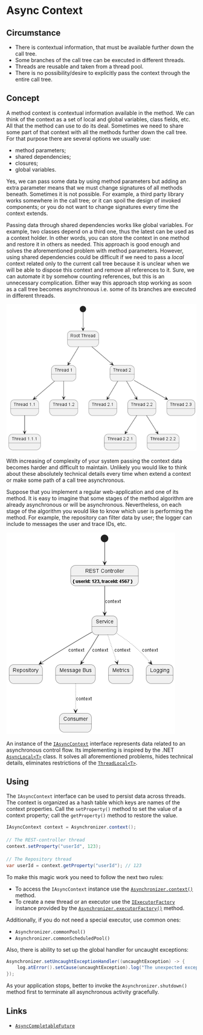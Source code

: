 # Async Context

## Circumstance

* There is contextual information, that must be available further down the call tree.
* Some branches of the call tree can be executed in different threads.
* Threads are reusable and taken from a thread pool.
* There is no possibility/desire to explicitly pass the context through the entire call tree.

## Concept

A method context is contextual information available in the method. We can think of the context as
a set of local and global variables, class fields, etc. All that the method can use to do its deal.
Sometimes we need to share some part of that context with all the methods further down the call tree.
For that purpose there are several options we usually use:

* method parameters;
* shared dependencies;
* closures;
* global variables.

Yes, we can pass some data by using method parameters but adding an extra parameter means that we must
change signatures of all methods beneath. Sometimes it is not possible. For example, a third party library
works somewhere in the call tree; or it can spoil the design of invoked components; or you do not want to
change signatures every time the context extends.

Passing data through shared dependencies works like global variables. For example, two classes depend on
a third one, thus the latest can be used as a context holder. In other words, you can store the context
in one method and restore it in others as needed. This approach is good enough and solves the aforementioned
problem with method parameters. However, using shared dependencies could be difficult if we need to pass
a *local* context related only to the current call tree because it is unclear when we will be able to dispose
this context and remove all references to it. Sure, we can automate it by somehow counting references,
but this is an unnecessary complication. Either way this approach stop working as soon as a call tree
becomes asynchronous i.e. some of its branches are executed in different threads.

![](images/async-context.pic1.png)

With increasing of complexity of your system passing the context data becomes harder and difficult to maintain.
Unlikely you would like to think about these absolutely technical details every time when extend a context
or make some path of a call tree asynchronous.

Suppose that you implement a regular web-application and one of its method. It is easy to imagine that some
stages of the method algorithm are already asynchronous or will be asynchronous. Nevertheless, on each stage
of the algorithm you would like to know which user is performing the method. For example, the repository can
filter data by user; the logger can include to messages the user and trace IDs, etc.

![](images/async-context.pic2.png)

An instance of the [`IAsyncContext`](../asynchronizer/src/main/java/ru/asynchronizer/util/concurrent/IAsyncContext.java) interface
represents data related to an asynchronous control flow. Its implementing is inspired by the .NET
[`AsyncLocal<T>`](https://learn.microsoft.com/en-us/dotnet/api/system.threading.asynclocal-1) class.
It solves all aforementioned problems, hides technical details, eliminates restrictions of the
[`ThreadLocal<T>`](https://docs.oracle.com/en/java/javase/21/core/thread-local-variables.html).

## Using

The `IAsyncContext` interface can be used to persist data across threads. The context is organized
as a hash table which keys are names of the context properties. Call the `setProperty()` method
to set the value of a context property; call the `getProperty()` method to restore the value.

```java
IAsyncContext context = Asynchronizer.context();

// The REST-controller thread
context.setProperty("userId", 123);

// The Repository thread
var userId = context.getProperty("userId"); // 123
```

To make this magic work you need to follow the next two rules:

* To access the `IAsyncContext` instance use the [`Asynchronizer.context()`](../asynchronizer/src/main/java/ru/asynchronizer/util/concurrent/Asynchronizer.java) method.
* To create a new thread or an executor use the [`IExecutorFactory`](../asynchronizer/src/main/java/ru/asynchronizer/util/concurrent/IExecutorFactory.java) instance provided by the [`Asynchronizer.executorFactory()`](../asynchronizer/src/main/java/ru/asynchronizer/util/concurrent/Asynchronizer.java) method.

Additionally, if you do not need a special executor, use common ones:

* `Asynchronizer.commonPool()`
* `Asynchronizer.commonScheduledPool()`

Also, there is ability to set up the global handler for uncaught exceptions:

```java
Asynchronizer.setUncaughtExceptionHandler((uncaughtException) -> {
    log.atError().setCause(uncaughtException).log("The unexpected exception occurred.");
});
```

As your application stops, better to invoke the `Asynchronizer.shutdown()` method first to terminate all asynchronous activity gracefully.

## Links

* [`AsyncCompletableFuture`](async-completable-future.md)
